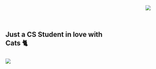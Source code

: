 <div style="display: flex; flex-direction: row; justify-content: center; column-gap: 50px;">
  <div style="align-self: center; padding: 50px">
    <h2 style="padding-bottom: 10px">
      Just a CS Student in love with Cats 🐈
    </h2>
    <img src="https://gpvc.arturio.dev/Dgloor" />
  </div>

  <div>
    <img align="right" src="https://media.giphy.com/media/3o6Zt481isNVuQI1l6/giphy.gif" />
  </div>
</div>
